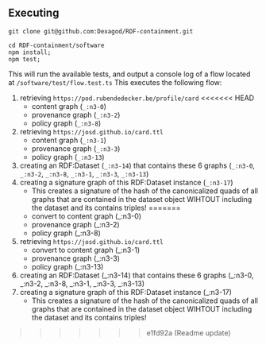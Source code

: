 

## Executing 

```
git clone git@github.com:Dexagod/RDF-containment.git

cd RDF-containment/software
npm install; 
npm test;
```

This will run the available tests, and output a console log of a flow located at `/software/test/flow.test.ts`
This executes the following flow:

1. retrieving `https://pod.rubendedecker.be/profile/card`
<<<<<<< HEAD
   * content graph (`_:n3-0`)
   * provenance graph (`_:n3-2`)
   * policy graph (`_:n3-8`)
2. retrieving `https://josd.github.io/card.ttl`
   * content graph (`_:n3-1`)
   * provenance graph (`_:n3-3`)
   * policy graph (`_:n3-13`)
3. creating an RDF:Dataset (`_:n3-14`) that contains these 6 graphs (`_:n3-0`, `_:n3-2`, `_:n3-8`, `_:n3-1`, `_:n3-3`, `_:n3-13`)
4. creating a signature graph of this RDF:Dataset instance (`_:n3-17`)
   * This creates a signature of the hash of the canonicalized quads of all graphs that are contained in the dataset object WIHTOUT including the dataset and its contains triples!
=======
   * convert to content graph (_:n3-0)
   * provenance graph (_:n3-2)
   * policy graph (_:n3-8)
2. retrieving `https://josd.github.io/card.ttl`
   * convert to content graph (_:n3-1)
   * provenance graph (_:n3-3)
   * policy graph (_:n3-13)
3. creating an RDF:Dataset (\_:n3-14) that contains these 6 graphs (_:n3-0, _:n3-2, _:n3-8, _:n3-1, _:n3-3, _:n3-13)
4. creating a signature graph of this RDF:Dataset instance (_:n3-17)
   * This creates a signature of the hash of the canonicalized quads of all graphs that are contained in the dataset object WIHTOUT including the dataset and its contains triples!
>>>>>>> e1fd92a (Readme update)

